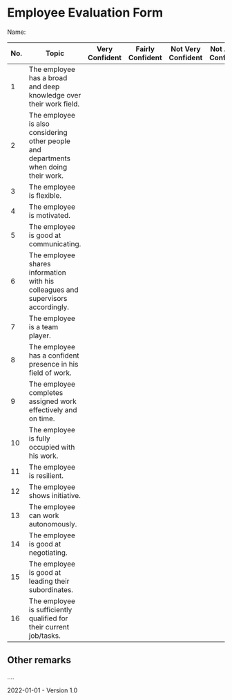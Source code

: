 # Employee Evaluation Form

Name:

| No.  | Topic                                                        | Very Confident | Fairly Confident | Not Very Confident | Not At All Confident | Notes |
| ---- | ------------------------------------------------------------ | -------------- | ---------------- | ------------------ | -------------------- | ----- |
| 1    | The employee has a broad and deep knowledge over their work field. |                |                  |                    |                      |       |
| 2    | The employee is also considering other people and departments when doing their work. |                |                  |                    |                      |       |
| 3    | The employee is flexible.                                    |                |                  |                    |                      |       |
| 4    | The employee is motivated.                                   |                |                  |                    |                      |       |
| 5    | The employee is good at communicating.                       |                |                  |                    |                      |       |
| 6    | The employee shares information with his colleagues and supervisors accordingly. |                |                  |                    |                      |       |
| 7    | The employee is a team player.                               |                |                  |                    |                      |       |
| 8    | The employee has a confident presence in his field of work.  |                |                  |                    |                      |       |
| 9    | The employee completes assigned work effectively and on time. |                |                  |                    |                      |       |
| 10   | The employee is fully occupied with his work.                |                |                  |                    |                      |       |
| 11   | The employee is resilient.                                   |                |                  |                    |                      |       |
| 12   | The employee shows initiative.                               |                |                  |                    |                      |       |
| 13   | The employee can work autonomously.                          |                |                  |                    |                      |       |
| 14   | The employee is good at negotiating.                         |                |                  |                    |                      |       |
| 15   | The employee is good at leading their subordinates.          |                |                  |                    |                      |       |
| 16   | The employee is sufficiently qualified for their current job/tasks. |                |                  |                    |                      |       |

## Other remarks

....



2022-01-01 - Version 1.0

